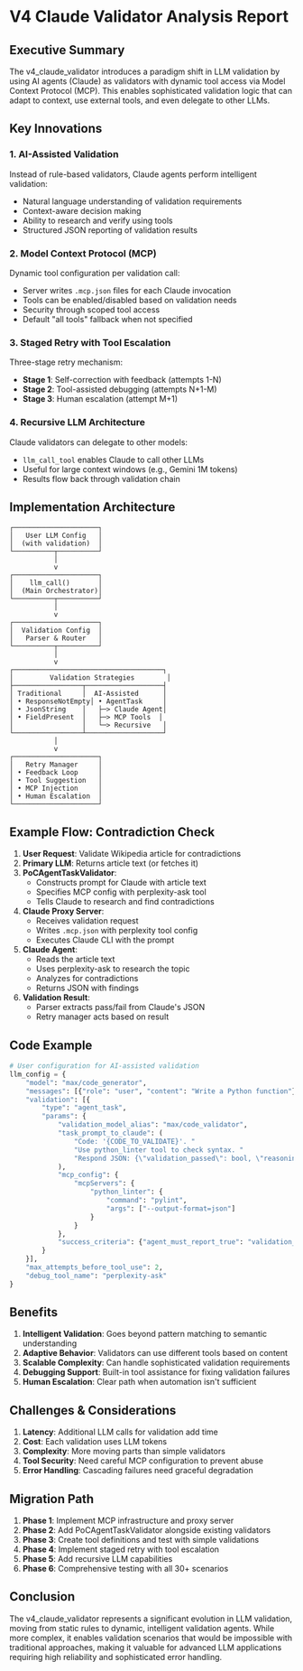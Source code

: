 # V4 Claude Validator Analysis Report

## Executive Summary

The v4_claude_validator introduces a paradigm shift in LLM validation by using AI agents (Claude) as validators with dynamic tool access via Model Context Protocol (MCP). This enables sophisticated validation logic that can adapt to context, use external tools, and even delegate to other LLMs.

## Key Innovations

### 1. AI-Assisted Validation
Instead of rule-based validators, Claude agents perform intelligent validation:
- Natural language understanding of validation requirements
- Context-aware decision making
- Ability to research and verify using tools
- Structured JSON reporting of validation results

### 2. Model Context Protocol (MCP)
Dynamic tool configuration per validation call:
- Server writes `.mcp.json` files for each Claude invocation
- Tools can be enabled/disabled based on validation needs
- Security through scoped tool access
- Default "all tools" fallback when not specified

### 3. Staged Retry with Tool Escalation
Three-stage retry mechanism:
- **Stage 1**: Self-correction with feedback (attempts 1-N)
- **Stage 2**: Tool-assisted debugging (attempts N+1-M)  
- **Stage 3**: Human escalation (attempt M+1)

### 4. Recursive LLM Architecture
Claude validators can delegate to other models:
- `llm_call_tool` enables Claude to call other LLMs
- Useful for large context windows (e.g., Gemini 1M tokens)
- Results flow back through validation chain

## Implementation Architecture

```
┌─────────────────────┐
│   User LLM Config   │
│  (with validation)  │
└──────────┬──────────┘
           │
           v
┌─────────────────────┐
│    llm_call()       │
│  (Main Orchestrator)│
└──────────┬──────────┘
           │
           v
┌─────────────────────┐
│  Validation Config  │
│   Parser & Router   │
└──────────┬──────────┘
           │
           v
┌─────────────────────────────────────┐
│         Validation Strategies        │
├─────────────────┬───────────────────┤
│ Traditional     │  AI-Assisted      │
│ • ResponseNotEmpty│ • AgentTask     │
│ • JsonString    │   ├─> Claude Agent│
│ • FieldPresent  │   ├─> MCP Tools  │
│                 │   └─> Recursive   │
└─────────────────┴───────────────────┘
           │
           v
┌─────────────────────┐
│   Retry Manager     │
│ • Feedback Loop     │
│ • Tool Suggestion   │
│ • MCP Injection     │
│ • Human Escalation  │
└─────────────────────┘
```

## Example Flow: Contradiction Check

1. **User Request**: Validate Wikipedia article for contradictions
2. **Primary LLM**: Returns article text (or fetches it)
3. **PoCAgentTaskValidator**: 
   - Constructs prompt for Claude with article text
   - Specifies MCP config with perplexity-ask tool
   - Tells Claude to research and find contradictions
4. **Claude Proxy Server**:
   - Receives validation request
   - Writes `.mcp.json` with perplexity tool config
   - Executes Claude CLI with the prompt
5. **Claude Agent**:
   - Reads the article text
   - Uses perplexity-ask to research the topic
   - Analyzes for contradictions
   - Returns JSON with findings
6. **Validation Result**:
   - Parser extracts pass/fail from Claude's JSON
   - Retry manager acts based on result

## Code Example

```python
# User configuration for AI-assisted validation
llm_config = {
    "model": "max/code_generator",
    "messages": [{"role": "user", "content": "Write a Python function"}],
    "validation": [{
        "type": "agent_task",
        "params": {
            "validation_model_alias": "max/code_validator",
            "task_prompt_to_claude": (
                "Code: '{CODE_TO_VALIDATE}'. "
                "Use python_linter tool to check syntax. "
                "Respond JSON: {\"validation_passed\": bool, \"reasoning\": str}"
            ),
            "mcp_config": {
                "mcpServers": {
                    "python_linter": {
                        "command": "pylint",
                        "args": ["--output-format=json"]
                    }
                }
            },
            "success_criteria": {"agent_must_report_true": "validation_passed"}
        }
    }],
    "max_attempts_before_tool_use": 2,
    "debug_tool_name": "perplexity-ask"
}
```

## Benefits

1. **Intelligent Validation**: Goes beyond pattern matching to semantic understanding
2. **Adaptive Behavior**: Validators can use different tools based on content
3. **Scalable Complexity**: Can handle sophisticated validation requirements
4. **Debugging Support**: Built-in tool assistance for fixing validation failures
5. **Human Escalation**: Clear path when automation isn't sufficient

## Challenges & Considerations

1. **Latency**: Additional LLM calls for validation add time
2. **Cost**: Each validation uses LLM tokens
3. **Complexity**: More moving parts than simple validators
4. **Tool Security**: Need careful MCP configuration to prevent abuse
5. **Error Handling**: Cascading failures need graceful degradation

## Migration Path

1. **Phase 1**: Implement MCP infrastructure and proxy server
2. **Phase 2**: Add PoCAgentTaskValidator alongside existing validators
3. **Phase 3**: Create tool definitions and test with simple validations
4. **Phase 4**: Implement staged retry with tool escalation
5. **Phase 5**: Add recursive LLM capabilities
6. **Phase 6**: Comprehensive testing with all 30+ scenarios

## Conclusion

The v4_claude_validator represents a significant evolution in LLM validation, moving from static rules to dynamic, intelligent validation agents. While more complex, it enables validation scenarios that would be impossible with traditional approaches, making it valuable for advanced LLM applications requiring high reliability and sophisticated error handling.